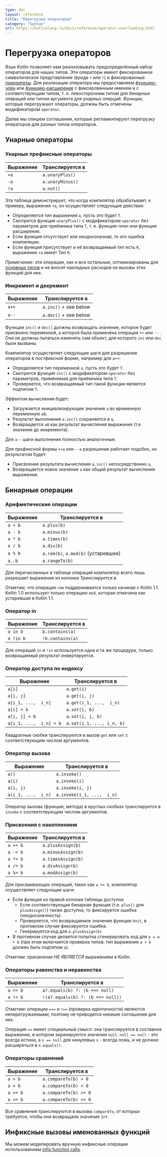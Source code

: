 ```yaml
---
type: doc
layout: reference
title: "Перегрузка операторов"
category: "Syntax"
url: https://kotlinlang.ru/docs/reference/operator-overloading.html
---
```


<!-- # Operator overloading -->
# Перегрузка операторов
<!--
Kotlin allows us to provide implementations for a predefined set of operators on our types. These operators have fixed symbolic representation
(like `+` or `*`) and fixed [precedence](grammar.html#precedence). To implement an operator, we provide a [member function](functions.html#member-functions)
or an [extension function](extensions.html) with a fixed name, for the corresponding type, i.e. left-hand side type for binary operations and argument type for unary ones.
Functions that overload operators need to be marked with the `operator` modifier.

Further we describe the conventions that regulate operator overloading for different operators. -->

Язык Kotlin позволяет нам реализовывать предопределённый набор операторов для наших типов. Эти операторы имеют фиксированное символическое представление (вроде `+` или `*`) и фиксированные [приоритеты](grammar.html#precedence). Для реализации оператора мы предоставляем [функцию-член](functions.html#member-functions) или [функцию-расширение](extensions.html) с фиксированным именем и с соответствующим типом, т. е. левосторонним типом для бинарных операций или типом аргумента для унарных оперций. Функции, которые перегружают операторы, должны быть отмечены модификатором `operator`.

Далее мы опишем соглашения, которые регламентируют перегрузку операторов для разных типов операторов.

<!-- ## Unary operations -->
## Унарные операторы
### Унарные префиксные операторы 

<!-- ### Unary prefix operators -->

| Выражение | Транслируется в |
|------------|---------------|
| `+a` | `a.unaryPlus()` |
| `-a` | `a.unaryMinus()` |
| `!a` | `a.not()` |

<!--This table says that when the compiler processes, for example, an expression `+a`, it performs the following steps:-->

Эта таблица демонстрирует, что когда компилятор обрабатывает, к примеру, выражение `+a`, он оcуществляет следующие действия:
<!--
 Determines the type of `a`, let it be `T`.
 Looks up a function `unaryPlus()` with the `operator` modifier and no parameters for the receiver `T`, i.e. a member function or an extension function.
 If the function is absent or ambiguous, it is a compilation error.
 If the function is present and its return type is `R`, the expression `+a` has type `R`. 
 -->
 
* Определяется тип выражения `a`, пусть это будет `T`.
* Смотрится функция `unaryPlus()` с модификатором `operator` без параметров для приёмника типа `Т`, т. е. функция-член или функция расширения.
* Если функция отсутствует или неоднозначная, то это ошибка компиляции.
* Если функция присутствует и её возвращаемый тип есть `R`, выражение `+a` имеет Тип `R`.

<!--*Note* that these operations, as well as all the others, are optimized for [Basic types](basic-types.html) and do not introduce overhead of function calls for them. -->
*Примечание*: эти операции, как и все остальные, оптимизированы для [основных типов](basic-types.html) и не вносят накладных расходов на вызовы этих функций для них.

<!--### Increments and decrements -->
### Инкремент и декремент

| Выражение | Транслируется в |
|------------|---------------|
| `a++` | `a.inc()` + see below |
| `a--` | `a.dec()` + see below |

<!-- The `inc()` and `dec()` functions must return a value, which will be assigned to the variable on which the
`++` or `--` operation was used. They shouldn't mutate the object on which the `inc` or `dec` was invoked. -->
Функции `inc()` и `dec()` должны возвращать значение, которое будет присвоено переменной, к которой была применёна
операция `++` или `--` . Они не должны пытаться изменять сам объект, для которого `inc` или `dec` были вызваны.

<!--The compiler performs the following steps for resolution of an operator in the *postfix* form, e.g. `a++`:

* Determines the type of `a`, let it be `T`.
* Looks up a function `inc()` with the `operator` modifier and no parameters, applicable to the receiver of type `T`.
* Checks that the return type of the function is a subtype of `T`. -->
Компилятор осуществляет следующие шаги для разрешения операторов в *постфиксной* форме, например для `a++`:

* Определяется тип переменной `a`, пусть это будет `T`.
* Смотрится функция `inc()` с модификатором `operator` без параметров, применимая для приёмника типа `Т`.
* Проверяется, что возвращаемый тип такой функции является подтипом `T`. 

<!--The effect of computing the expression is:

* Store the initial value of `a` to a temporary storage `a0`,
* Assign the result of `a.inc()` to `a`,
* Return `a0` as a result of the expression. -->
Эффектом вычисления будет:

* Загружается инициализирующее значение `a` во временную переменную `a0`,
* Результат выполнения `a.inc()` сохраняется в `a`,
* Возвращается `a0` как результат вычисления выражения (т.е. значение до инкремента).

<!-- For `a--` the steps are completely analogous. -->
Для `a--` шаги выполнения полностью аналогичные.

<!--For the *prefix* forms `++a` and `--a` resolution works the same way, and the effect is:

* Assign the result of `a.inc()` to `a`,
* Return the new value of `a` as a result of the expression. -->
Для *префиксной* формы `++a` или `--a` разрешение работает подобно, но результатом будет:

* Присвоение результата вычисления `a.inc()` непосредственно `a`,
* Возвращается новое значение `a` как общий результат вычисления выражения.

<!-- ## Binary operations -->
## Бинарные операции
<a name="arithmetic"></a>

<!--### Arithmetic operators  -->
### Арифметические операции

| Выражение | Транслируется в |
| -----------|-------------- |
| `a + b` | `a.plus(b)` |
| `a - b` | `a.minus(b)` |
| `a * b` | `a.times(b)` |
| `a / b` | `a.div(b)` |
| `a % b` | `a.rem(b)`, `a.mod(b)` (устаревшее) |
| `a..b ` | `a.rangeTo(b)` |


<!--For the operations in this table, the compiler just resolves the expression in the *Translated to* column.-->
Для перечисленных в таблице операций компилятор всего лишь разрешает выражение из колонки *Транслируется в*.

<!--Note that the `rem` operator is supported since Kotlin 1.1. Kotlin 1.0 uses the `mod` operator, which is deprecated
in Kotlin 1.1.-->
Отметим, что операция `rem` поддерживается только начиная с Kotlin 1.1. Kotlin 1.0 использует только операцию `mod`, которая отмечена как устаревшая в Kotlin 1.1.

<a name="in"></a>

<!--### 'In' operator -->
### Оператор in

| Выражение | Транслируется в |
| -----------|-------------- |
| `a in b` | `b.contains(a)` |
| `a !in b` | `!b.contains(a)` |

<!--For `in` and `!in` the procedure is the same, but the order of arguments is reversed.-->
Для операций `in` и `!in` используется одна и та же процедура, только возвращаемый результат инвертируется.

<a name="indexed"></a>

<!--### Indexed access operator-->
### Оператор доступа по индексу

| Выражение | Транслируется в |
| -------|-------------- |
| `a[i]`  | `a.get(i)` |
| `a[i, j]`  | `a.get(i, j)` |
| `a[i_1, ...,  i_n]`  | `a.get(i_1, ...,  i_n)` |
| `a[i] = b` | `a.set(i, b)` |
| `a[i, j] = b` | `a.set(i, j, b)` |
| `a[i_1, ...,  i_n] = b` | `a.set(i_1, ..., i_n, b)` |

<!--Square brackets are translated to calls to `get` and `set` with appropriate numbers of arguments.-->
Квадратные скобки транслируются в вызов `get` или `set` с соответствующим числом аргументов. 

<a name="invoke"></a>

<!--### Invoke operator-->
### Оператор вызова

| Выражение | Транслируется в |
|--------|---------------|
| `a()`  | `a.invoke()` |
| `a(i)`  | `a.invoke(i)` |
| `a(i, j)`  | `a.invoke(i, j)` |
| `a(i_1, ...,  i_n)`  | `a.invoke(i_1, ...,  i_n)` |

<!--Parentheses are translated to calls to `invoke` with appropriate number of arguments.-->
Оператор вызова (функции, метода) в круглых скобках транслируется в `invoke` с соответствующим числом аргументов. 

<a name="assignments"></a>

<!--### Augmented assignments-->
### Присвоения с накоплением

| Выражение | Транслируется в |
|------------|---------------|
| `a += b` | `a.plusAssign(b)` |
| `a -= b` | `a.minusAssign(b)` |
| `a *= b` | `a.timesAssign(b)` |
| `a /= b` | `a.divAssign(b)` |
| `a %= b` | `a.modAssign(b)` |

<!--For the assignment operations, e.g. `a += b`, the compiler performs the following steps:-->
Для присваивающих операций, таких как `a += b`, компилятор осуществляет следующие шаги:

<!--
 If the function from the right column is available
   If the corresponding binary function (i.e. `plus()` for `plusAssign()`) is available too, report error (ambiguity).
   Make sure its return type is `Unit`, and report an error otherwise.
   Generate code for `a.plusAssign(b)`
 Otherwise, try to generate code for `a = a + b` (this includes a type check: the type of `a + b` must be a subtype of `a`). 
-->

* Если функция из правой колонки таблицы доступна
  * Если соответствующая бинарная функция (т.е. `plus()` для `plusAssign()`) также доступна, то фиксируется ошибка  (неоднозначность).
  * Проверяется, что возвращаемое значение функции `Unit`, в противном случае фиксируется ошибка.
  * Генерируется код для `a.plusAssign(b)`
* В противном случае делается попытка сгенерировать код для `a = a + b` (при этом включается проверка типов: тип выражения `a + b` должен быть подтипом `a`).

<!--*Note*: assignments are *NOT* expressions in Kotlin.-->
*Отметим*: присвоение *НЕ ЯВЛЯЕТСЯ* выражением в Kotlin.

<a name="equals"></a>

<!--### Equality and inequality operators-->
### Операторы равенства и неравенства

| Выражение | Транслируется в |
|------------|---------------|
| `a == b` | `a?.equals(b) ?: (b === null)` |
| `a != b` | `!(a?.equals(b) ?: (b === null))` |

<!--*Note*: `===` and `!==` (identity checks) are not overloadable, so no conventions exist for them-->
*Отметим*: операции `===` и `!==` (проверка идентичности) являются неперегружаемыми, поэтому не приводятся никакие соглашения для них.

<!--The `==` operation is special: it is translated to a complex expression that screens for `null`'s.
`null == null` is always true, and `x == null` for a non-null `x` is always false and won't invoke `x.equals()`.-->
Операция `==` имеет специальный смысл: она транслируется в составное выражение, в котором экранируются значения `null`.
`null == null` - это всегда истина, а `x == null` для ненулевых `x` - всегда ложь, и не должно расширяться в `x.equals()`.

<a name="comparison"></a>

<!--### Comparison operators-->
### Операторы сравнений

| Выражение | Транслируется в |
|--------|---------------|
| `a > b`  | `a.compareTo(b) > 0` |
| `a < b`  | `a.compareTo(b) < 0` |
| `a >= b` | `a.compareTo(b) >= 0` |
| `a <= b` | `a.compareTo(b) <= 0` |

<!--All comparisons are translated into calls to `compareTo`, that is required to return `Int`.-->
Все сравнения транслируются в вызовы `compareTo`, от которых требуется, чтобы они возвращали значение `Int`.

<!--## Infix calls for named functions-->
## Инфиксные вызовы именованных функций

<!--We can simulate custom infix operations by using [infix function calls](functions.html#infix-notation).-->
Мы можем моделировать вручную инфиксные операции использованием [infix function calls](functions.html#infix-notation).

